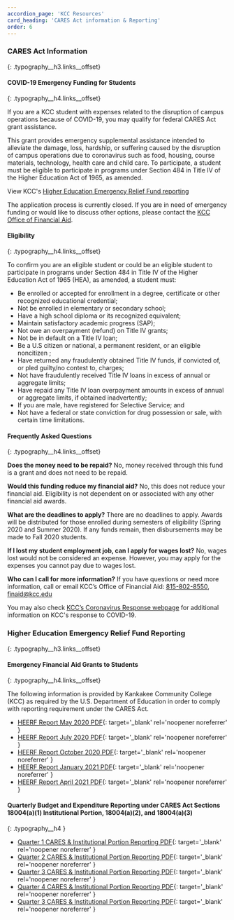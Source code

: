 ```yaml
---
accordion_page: 'KCC Resources'
card_heading: 'CARES Act information & Reporting'
order: 6
---
```


### CARES Act Information
{: .typography__h3.links__offset}

#### ​COVID-19 Emergency Funding for Students
{: .typography__h4.links__offset}

If you are a KCC student with expenses related to the disruption of campus operations because of COVID-19, you may qualify for federal CARES Act grant assistance.

This grant provides emergency supplemental assistance intended to alleviate the damage, loss, hardship, or suffering caused by the disruption of campus operations due to coronavirus such as food, housing, course materials, technology, health care and child care. To participate, a student must be eligible to participate in programs under Section 484 in Title IV of the Higher Education Act of 1965, as amended.

View KCC's [Higher Education Emergency Relief Fund reporting](#higher-education-emergency-relief-fund-reporting)

The application process is currently closed. If you are in need of emergency funding or would like to discuss other options, please contact the [KCC Office of Financial Aid](mailto:finaid@kcc.edu).

#### Eligibility
{: .typography__h4.links__offset}

To confirm you are an eligible student or could be an eligible student to participate in programs under Section 484 in Title IV of the Higher Education Act of 1965 (HEA), as amended, a student must:

* Be enrolled or accepted for enrollment in a degree, certificate or other recognized educational credential;
* Not be enrolled in elementary or secondary school;
* Have a high school diploma or its recognized equivalent;
* Maintain satisfactory academic progress (SAP);
* Not owe an overpayment (refund) on Title IV grants;
* Not be in default on a Title IV loan;
* Be a U.S citizen or national, a permanent resident, or an eligible noncitizen ;
* Have returned any fraudulently obtained Title IV funds, if convicted of, or pled guilty/no contest to, charges;
* Not have fraudulently received Title IV loans in excess of annual or aggregate limits;
* Have repaid any Title IV loan overpayment amounts in excess of annual or aggregate limits, if obtained inadvertently;
* If you are male, have registered for Selective Service; and
* Not have a federal or state conviction for drug possession or sale, with certain time limitations.

#### Frequently Asked Questions
{: .typography__h4.links__offset}

**Does the money need to be repaid?** No, money received through this fund is a grant and does not need to be repaid.

**Would this funding reduce my financial aid?** No, this does not reduce your financial aid. Eligibility is not dependent on or associated with any other financial aid awards.

**What are the deadlines to apply?** There are no deadlines to apply. Awards will be distributed for those enrolled during semesters of eligibility (Spring 2020 and Summer 2020). If any funds remain, then disbursements may be made to Fall 2020 students.

**If I lost my student employment job, can I apply for wages lost?** No, wages lost would not be considered an expense. However, you may apply for the expenses you cannot pay due to wages lost.

**Who can I call for more information?** If you have questions or need more information, call or email KCC’s Office of Financial Aid: [815-802-8550](tel:+18158028550), [finaid@kcc.edu](mailto:finaid@kcc.edu)

You may also check [KCC’s Coronavirus Response webpage](https://coronavirus.kcc.edu/) for additional information on KCC's response to COVID-19.​

### Higher Education Emergency Relief Fund Reporting
{: .typography__h3.links__offset}

#### ​Emergency Financial Aid Grants to Students
{: .typography__h4.links__offset}

The following information is provided by Kankakee Community College (KCC) as required by the U.S. Department of Education in order to comply with reporting requirement under the CARES Act.

- [HEERF Report May 2020 PDF](../uploads/pdf/HEERF%20Report%20May%202020.pdf){: target='_blank' rel='noopener noreferrer' }
- [HEERF Report July 2020 PDF](../uploads/pdf/HEERF%20Report%20July%202020.pdf){: target='_blank' rel='noopener noreferrer' }
- [HEERF Report October 2020 PDF](../uploads/pdf/HEERF%20Report%20October%202020.pdf){: target='_blank' rel='noopener noreferrer' }
- [HEERF Report January 2021 PDF](../uploads/pdf/HEERF%20Report%20January%202021.pdf){: target='_blank' rel='noopener noreferrer' }
- [HEERF Report April 2021 PDF](../uploads/pdf/HEERF%20Report%20April%202021.pdf){: target='_blank' rel='noopener noreferrer' }

#### Quarterly Budget and Expenditure Reporting under CARES Act Sections 18004(a)(1) Institutional Portion, 18004(a)(2), and 18004(a)(3)
{: .typography__h4 }

- [Quarter 1 CARES & Institutional Portion Reporting PDF](../uploads/pdf/Quarter%201%20CARES%20&%20Institutional%20Portion%20Reporting.pdf){: target='_blank' rel='noopener noreferrer' }
- [Quarter 2 CARES & Institutional Portion Reporting PDF](../uploads/pdf/Quarter%202%20CARES%20&%20Institutional%20Portion%20Reporting.pdf){: target='_blank' rel='noopener noreferrer' }
- [Quarter 3 CARES & Institutional Portion Reporting PDF](../uploads/pdf/Quarter%203%20CARES%20&%20Institutional%20Portion%20Reporting.pdf){: target='_blank' rel='noopener noreferrer' }
- [Quarter 4 CARES & Institutional Portion Reporting PDF](../uploads/pdf/Quarter%204%20CARES%20Institutional%20Portion%20Reporting.pdf){: target='_blank' rel='noopener noreferrer' }
- [Quarter 3 CARES & Institutional Portion Reporting PDF](../uploads/pdf/HEERF_Q3-2021_10-10-21.pdf){: target='_blank' rel='noopener noreferrer' }